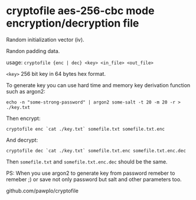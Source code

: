 # cryptofile aes-256-cbc mode encryption/decryption file

Random initialization vector (iv).

Randon padding data.

usage: `cryptofile {enc | dec} <key> <in_file> <out_file>`

`<key>`    256 bit key in 64 bytes hex format.

To generate key you can use hard time and memory key derivation function such as argon2:

    echo -n "some-strong-password" | argon2 some-salt -t 20 -m 20 -r > ./key.txt

Then encrypt:

    cryptofile enc `cat ./key.txt` somefile.txt somefile.txt.enc

And decrypt:

    cryptofile dec `cat ./key.txt` somefile.txt.enc somefile.txt.enc.dec

Then `somefile.txt` and `somefile.txt.enc.dec` should be the same.

PS: When you use argon2 to generate key from password remeber to remeber ;)
or save not only password but salt and other parameters too.

github.com/pawplo/cryptofile
